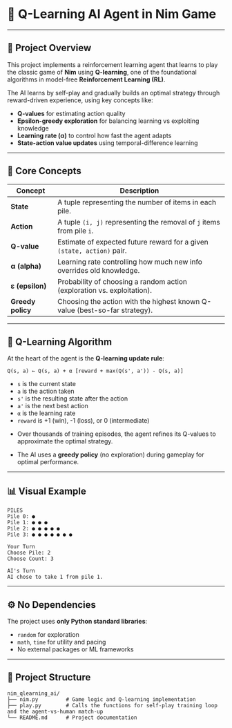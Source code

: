 # 🧠 Q-Learning AI Agent in Nim Game
---

## 📖 Project Overview

This project implements a reinforcement learning agent that learns to play the classic game of **Nim** using **Q-learning**, one of the foundational algorithms in model-free **Reinforcement Learning (RL)**.

The AI learns by self-play and gradually builds an optimal strategy through reward-driven experience, using key concepts like:

* **Q-values** for estimating action quality
* **Epsilon-greedy exploration** for balancing learning vs exploiting knowledge
* **Learning rate (α)** to control how fast the agent adapts
* **State-action value updates** using temporal-difference learning

---

## 🎯 Core Concepts

| Concept           | Description                                                                |
| ----------------- | -------------------------------------------------------------------------- |
| **State**         | A tuple representing the number of items in each pile.                     |
| **Action**        | A tuple `(i, j)` representing the removal of `j` items from pile `i`.      |
| **Q-value**       | Estimate of expected future reward for a given `(state, action)` pair.     |
| **α (alpha)**     | Learning rate controlling how much new info overrides old knowledge.       |
| **ε (epsilon)**   | Probability of choosing a random action (exploration vs. exploitation).    |
| **Greedy policy** | Choosing the action with the highest known Q-value (best-so-far strategy). |

---

## 🧠 Q-Learning Algorithm

At the heart of the agent is the **Q-learning update rule**:

```
Q(s, a) ← Q(s, a) + α [reward + max(Q(s', a')) - Q(s, a)]
```

* `s` is the current state
* `a` is the action taken
* `s'` is the resulting state after the action
* `a'` is the next best action
* `α` is the learning rate
* `reward` is +1 (win), -1 (loss), or 0 (intermediate)

- Over thousands of training episodes, the agent refines its Q-values to approximate the optimal strategy.

- The AI uses a **greedy policy** (no exploration) during gameplay for optimal performance.

---

## 📊 Visual Example

```
PILES
Pile 0: ● 
Pile 1: ● ● ● 
Pile 2: ● ● ● ● ● 
Pile 3: ● ● ● ● ● ● ● 

Your Turn
Choose Pile: 2
Choose Count: 3

AI's Turn
AI chose to take 1 from pile 1.
```

---

## ⚙️ No Dependencies

The project uses **only Python standard libraries**:

* `random` for exploration
* `math`, `time` for utility and pacing
* No external packages or ML frameworks

---

## 🧱 Project Structure

```
nim_qlearning_ai/
├── nim.py         # Game logic and Q-learning implementation
├── play.py        # Calls the functions for self-play training loop and the agent-vs-human match-up 
└── README.md      # Project documentation
```


